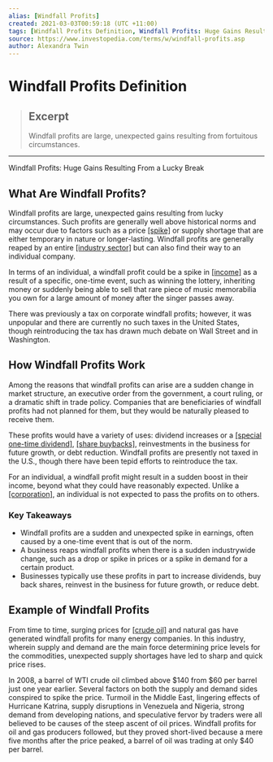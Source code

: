 ```yaml
---
alias: [Windfall Profits]
created: 2021-03-03T00:59:18 (UTC +11:00)
tags: [Windfall Profits Definition, Windfall Profits: Huge Gains Resulting From a Lucky Break]
source: https://www.investopedia.com/terms/w/windfall-profits.asp
author: Alexandra Twin
---
```


# Windfall Profits Definition

> ## Excerpt
> Windfall profits are large, unexpected gains resulting from fortuitous circumstances.

---

Windfall Profits: Huge Gains Resulting From a Lucky Break
## What Are Windfall Profits?

Windfall profits are large, unexpected gains resulting from lucky circumstances. Such profits are generally well above historical norms and may occur due to factors such as a price [[spike]](https://www.investopedia.com/terms/s/spike.asp) or supply shortage that are either temporary in nature or longer-lasting. Windfall profits are generally reaped by an entire [[industry sector]](https://www.investopedia.com/ask/answers/05/industrysector.asp) but can also find their way to an individual company.

In terms of an individual, a windfall profit could be a spike in [[income]](https://www.investopedia.com/terms/p/personalincome.asp) as a result of a specific, one-time event, such as winning the lottery, inheriting money or suddenly being able to sell that rare piece of music memorabilia you own for a large amount of money after the singer passes away.

There was previously a tax on corporate windfall profits; however, it was unpopular and there are currently no such taxes in the United States, though reintroducing the tax has drawn much debate on Wall Street and in Washington.

## How Windfall Profits Work

Among the reasons that windfall profits can arise are a sudden change in market structure, an executive order from the government, a court ruling, or a dramatic shift in trade policy. Companies that are beneficiaries of windfall profits had not planned for them, but they would be naturally pleased to receive them.

These profits would have a variety of uses: dividend increases or a [[special one-time dividend]](https://www.investopedia.com/terms/s/specialdividend.asp), [[share buybacks]](https://www.investopedia.com/terms/s/sharerepurchase.asp), reinvestments in the business for future growth, or debt reduction. Windfall profits are presently not taxed in the U.S., though there have been tepid efforts to reintroduce the tax.

For an individual, a windfall profit might result in a sudden boost in their income, beyond what they could have reasonably expected. Unlike a [[corporation]](https://www.investopedia.com/terms/c/corporation.asp), an individual is not expected to pass the profits on to others.

### Key Takeaways

-   Windfall profits are a sudden and unexpected spike in earnings, often caused by a one-time event that is out of the norm.
-   A business reaps windfall profits when there is a sudden industrywide change, such as a drop or spike in prices or a spike in demand for a certain product.
-   Businesses typically use these profits in part to increase dividends, buy back shares, reinvest in the business for future growth, or reduce debt.

## Example of Windfall Profits

From time to time, surging prices for [[crude oil]](https://www.investopedia.com/terms/c/crude-oil.asp) and natural gas have generated windfall profits for many energy companies. In this industry, wherein supply and demand are the main force determining price levels for the commodities, unexpected supply shortages have led to sharp and quick price rises.

In 2008, a barrel of WTI crude oil climbed above $140 from $60 per barrel just one year earlier. Several factors on both the supply and demand sides conspired to spike the price. Turmoil in the Middle East, lingering effects of Hurricane Katrina, supply disruptions in Venezuela and Nigeria, strong demand from developing nations, and speculative fervor by traders were all believed to be causes of the steep ascent of oil prices. Windfall profits for oil and gas producers followed, but they proved short-lived because a mere five months after the price peaked, a barrel of oil was trading at only $40 per barrel.
